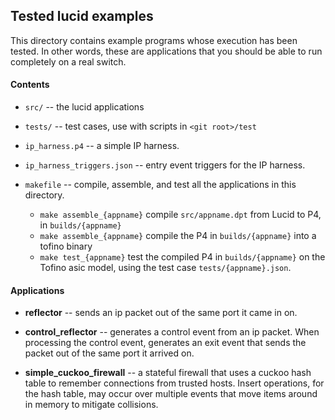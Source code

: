 ## Tested lucid examples

This directory contains example programs whose execution has been tested. In other words, these are applications that you should be able to run completely on a real switch. 

#### Contents

- ``src/`` -- the lucid applications

- ``tests/`` -- test cases, use with scripts in ``<git root>/test``

- ``ip_harness.p4`` -- a simple IP harness. 

- ``ip_harness_triggers.json`` -- entry event triggers for the IP harness.

- ``makefile`` -- compile, assemble, and test all the applications in this directory. 
    - ``make assemble_{appname}`` compile ``src/appname.dpt`` from Lucid to P4, in ``builds/{appname}``
    - ``make assemble_{appname}`` compile the P4 in ``builds/{appname}`` into a tofino binary
    - ``make test_{appname}`` test the compiled P4 in ``builds/{appname}`` on the Tofino asic model, using the test case ``tests/{appname}.json``.

#### Applications 

- **reflector** -- sends an ip packet out of the same port it came in on. 

- **control_reflector** -- generates a control event from an ip packet. When processing the control event, generates an exit event that sends the packet out of the same port it arrived on. 

- **simple_cuckoo_firewall** -- a stateful firewall that uses a cuckoo hash table to remember connections from trusted hosts. Insert operations, for the hash table, may occur over multiple events that move items around in memory to mitigate collisions.
